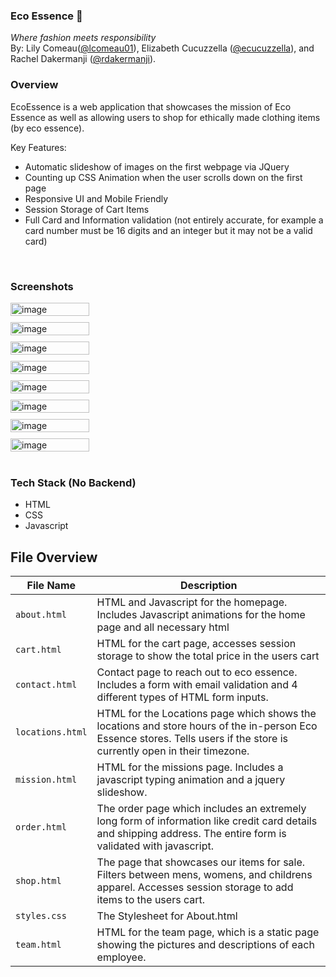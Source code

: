 ### **Eco Essence  🌱**
*Where fashion meets responsibility* <br> 
By: Lily Comeau(<a href= "https://github.com/lcomeau01">@lcomeau01</a>), Elizabeth Cucuzzella (<a href="https://github.com/ecucuzzella">@ecucuzzella</a>), and Rachel Dakermanji (<a href="https://github.com/rdakermanji">@rdakermanji</a>). 


### Overview 
EcoEssence is a web application that showcases the mission of Eco Essence as well as allowing users to shop for ethically made clothing items (by eco essence). <br> 

Key Features: <br> 
- Automatic slideshow of images on the first webpage via JQuery
- Counting up CSS Animation when the user scrolls down on the first page
- Responsive UI and Mobile Friendly
- Session Storage of Cart Items
- Full Card and Information validation (not entirely accurate, for example a card number must be 16 digits and an integer but it may not be a valid card)
<br>

  ### Screenshots
  <div style="display: flex; flex-wrap: wrap; gap: 10px; max-width: 900px;">
<img width="50%" alt="image" src="https://github.com/user-attachments/assets/93a5663d-d558-47f2-8fb1-cb93bc299bbc" />
<img width="50%" alt="image" src="https://github.com/user-attachments/assets/aa31e003-c626-4183-9135-17c8c8538e68" />
<img width="50%" alt="image" src="https://github.com/user-attachments/assets/4cec35fc-c6a7-4d33-8d7a-7c8e7c75b0d5" />
<img width="50%" alt="image" src="https://github.com/user-attachments/assets/cb357fac-00d2-4abd-91fe-a45af7f6db93" />
<img width="50%" alt="image" src="https://github.com/user-attachments/assets/8318510d-edbe-4d25-99d5-0d24b4e3a65a" />
<img width="50%" alt="image" src="https://github.com/user-attachments/assets/8b7eb16f-c2ff-4669-9b59-243db6568f1d" />
<img width="50%" alt="image" src="https://github.com/user-attachments/assets/8dad4c17-4e24-4174-870b-4ca4bef9e725" />
<img width="50%" alt="image" src="https://github.com/user-attachments/assets/45edf4cf-1a83-44e8-a2a8-2ce299ca679f" />
</div>

<br> 

### Tech Stack (No Backend) 
- HTML
- CSS
- Javascript

## File Overview 
| File Name                 | Description |
|--------------------------|-------------|
| `about.html`    | HTML and Javascript for the homepage. Includes Javascript animations for the home page and all necessary html|
| `cart.html`              |HTML for the cart page, accesses session storage to show the total price in the users cart |
| `contact.html`| Contact page to reach out to eco essence. Includes a form with email validation and 4 different types of HTML form inputs. |
| `locations.html`             | HTML for the Locations page which shows the locations and store hours of the in-person Eco Essence stores. Tells users if the store is currently open in their timezone. |
| `mission.html`     | HTML for the missions page. Includes a javascript typing animation and a jquery slideshow. |
| `order.html`        |The order page which includes an extremely long form of information like credit card details and shipping address. The entire form is validated with javascript. |
| `shop.html`       |The page that showcases our items for sale. Filters between mens, womens, and childrens apparel. Accesses session storage to add items to the users cart. |
| `styles.css`       |The Stylesheet for About.html|
| `team.html`       | HTML for the team page, which is a static page showing the pictures and descriptions of each employee. |


